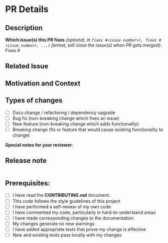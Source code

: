 <!--  Thanks for sending a pull request!  Here are some tips for you:
1. If this is your first time, read our contributor guidelines https://github.com/PegaSysEng/pantheon/blob/master/CONTRIBUTING.md#Your-First-Code-Contribution
4. Label the PR appropriately how to mark it: https://github.com/PegaSysEng/pantheon/blob/master/CONTRIBUTING.md#Pull-Request-Labels
-->

# PR Details

<!--- Provide a general summary of your changes in the Title above -->

## Description

<!--- Describe your changes in detail -->

**Which issue(s) this PR fixes** *(optional, in `fixes #<issue number>(, fixes #<issue_number>, ...)` format, will close the issue(s) when PR gets merged)*:
Fixes #

## Related Issue

<!--- This project only accepts pull requests related to open issues -->
<!--- If suggesting a new feature or change, please discuss it in an issue first -->
<!--- If fixing a bug, there should be an issue describing it with steps to reproduce -->
<!--- Please link to the issue here: -->

## Motivation and Context

<!--- Why is this change required? What problem does it solve? -->


## Types of changes

<!--- What types of changes does your code introduce? Put an `x` in all the boxes that apply: -->

- [ ] Docs change / refactoring / dependency upgrade
- [ ] Bug fix (non-breaking change which fixes an issue)
- [ ] New feature (non-breaking change which adds functionality)
- [ ] Breaking change (fix or feature that would cause existing functionality to change)

**Special notes for your reviewer**:

## Release note
<!--  Write your release note:
1. Enter your extended release note in the below block. If the PR requires additional action from users switching to the new release, include the string "action required".
2. If no release note is required, just write "NONE".
-->
```release-note

```

## Prerequisites:
<!--- Go over all the following points, and put an `x` in all the boxes that apply. -->
<!--- If you're unsure about any of these, don't hesitate to ask. We're here to help! -->
- [ ] I have read the **CONTRIBUTING.md** document.
- [ ] This code follows the style guidelines of this project
- [ ] I have performed a self-review of my own code
- [ ] I have commented my code, particularly in hard-to-understand areas
- [ ] I have made corresponding changes to the documentation
- [ ] My changes generate no new warnings
- [ ] I have added appropriate tests that prove my change is effective
- [ ] New and existing tests pass locally with my changes

